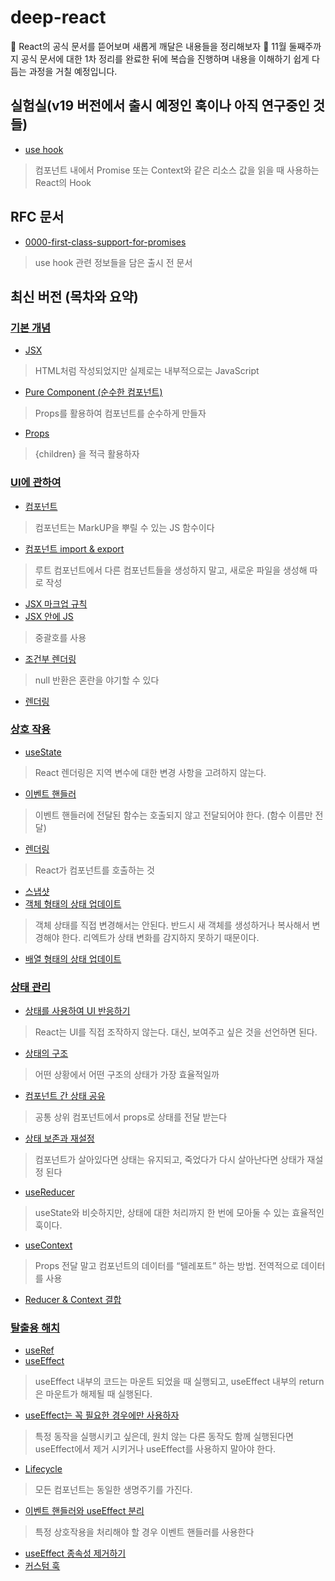 # deep-react
👀 React의 공식 문서를 뜯어보며 새롭게 깨달은 내용들을 정리해보자
🤔 11월 둘째주까지 공식 문서에 대한 1차 정리를 완료한 뒤에 복습을 진행하며 내용을 이해하기 쉽게 다듬는 과정을 거칠 예정입니다.

## 실험실(v19 버전에서 출시 예정인 훅이나 아직 연구중인 것들)
- [use hook](https://github.com/JunhOpportunity/deep-react/blob/main/%EC%B5%9C%EC%8B%A0%20%EB%B2%84%EC%A0%84%20%EB%AC%B8%EC%84%9C/%EC%8B%A4%ED%97%98%EC%8B%A4(v19)/1-use.md)
> 컴포넌트 내에서  Promise 또는 Context와 같은 리소스 값을 읽을 때 사용하는 React의 Hook
>

## RFC 문서
- [0000-first-class-support-for-promises](https://velog.io/@junhopportunity/%EC%B6%9C%EC%8B%9C-%EC%98%88%EC%A0%95%EC%9D%B8-React%EC%9D%98-use-hook-%EC%95%8C%EC%95%84%EB%B3%B4%EA%B8%B0)
> use hook 관련 정보들을 담은 출시 전 문서

## 최신 버전 (목차와 요약)
### [기본 개념](https://github.com/JunhOpportunity/deep-react/tree/main/%EC%B5%9C%EC%8B%A0%20%EB%B2%84%EC%A0%84%20%EB%AC%B8%EC%84%9C/%EA%B8%B0%EB%B3%B8%20%EA%B0%9C%EB%85%90)
- [JSX](https://github.com/JunhOpportunity/deep-react/blob/main/%EC%B5%9C%EC%8B%A0%20%EB%B2%84%EC%A0%84%20%EB%AC%B8%EC%84%9C/%EA%B8%B0%EB%B3%B8%20%EA%B0%9C%EB%85%90/1-jsx.md)
> HTML처럼 작성되었지만 실제로는 내부적으로는 JavaScript
- [Pure Component (순수한 컴포넌트)](https://github.com/JunhOpportunity/deep-react/blob/main/%EC%B5%9C%EC%8B%A0%20%EB%B2%84%EC%A0%84%20%EB%AC%B8%EC%84%9C/%EA%B8%B0%EB%B3%B8%20%EA%B0%9C%EB%85%90/2-pure-component.md)
> Props를 활용하여 컴포넌트를 순수하게 만들자
- [Props](https://github.com/JunhOpportunity/deep-react/blob/main/%EC%B5%9C%EC%8B%A0%20%EB%B2%84%EC%A0%84%20%EB%AC%B8%EC%84%9C/%EA%B8%B0%EB%B3%B8%20%EA%B0%9C%EB%85%90/3-props.md)
> {children} 을 적극 활용하자

### [UI에 관하여](https://github.com/JunhOpportunity/deep-react/tree/main/%EC%B5%9C%EC%8B%A0%20%EB%B2%84%EC%A0%84%20%EB%AC%B8%EC%84%9C/UI)
- [컴포넌트](https://github.com/JunhOpportunity/deep-react/blob/main/%EC%B5%9C%EC%8B%A0%20%EB%B2%84%EC%A0%84%20%EB%AC%B8%EC%84%9C/UI/1-component.md)
> 컴포넌트는 MarkUP을 뿌릴 수 있는 JS 함수이다
- [컴포넌트 import & export](https://github.com/JunhOpportunity/deep-react/blob/main/%EC%B5%9C%EC%8B%A0%20%EB%B2%84%EC%A0%84%20%EB%AC%B8%EC%84%9C/UI/2-component-import-export.md)
> 루트 컴포넌트에서 다른 컴포넌트들을 생성하지 말고, 새로운 파일을 생성해 따로 작성
- [JSX 마크업 규칙](https://github.com/JunhOpportunity/deep-react/blob/main/%EC%B5%9C%EC%8B%A0%20%EB%B2%84%EC%A0%84%20%EB%AC%B8%EC%84%9C/UI/3-jsx-markup-rules.md)
- [JSX 안에 JS](https://github.com/JunhOpportunity/deep-react/blob/main/%EC%B5%9C%EC%8B%A0%20%EB%B2%84%EC%A0%84%20%EB%AC%B8%EC%84%9C/UI/4-js-in-jsx.md)
> 중괄호를 사용
- [조건부 렌더링](https://github.com/JunhOpportunity/deep-react/blob/main/%EC%B5%9C%EC%8B%A0%20%EB%B2%84%EC%A0%84%20%EB%AC%B8%EC%84%9C/UI/5-conditional-rendering.md)
> null 반환은 혼란을 야기할 수 있다
- [렌더링](https://github.com/JunhOpportunity/deep-react/blob/main/%EC%B5%9C%EC%8B%A0%20%EB%B2%84%EC%A0%84%20%EB%AC%B8%EC%84%9C/UI/6-rendering.md)

### [상호 작용](https://github.com/JunhOpportunity/deep-react/tree/main/%EC%B5%9C%EC%8B%A0%20%EB%B2%84%EC%A0%84%20%EB%AC%B8%EC%84%9C/%EC%83%81%ED%98%B8%20%EC%9E%91%EC%9A%A9)
- [useState](https://github.com/JunhOpportunity/deep-react/blob/main/%EC%B5%9C%EC%8B%A0%20%EB%B2%84%EC%A0%84%20%EB%AC%B8%EC%84%9C/%EC%83%81%ED%98%B8%20%EC%9E%91%EC%9A%A9/1-usestate.md)
> React 렌더링은 지역 변수에 대한 변경 사항을 고려하지 않는다.
- [이벤트 핸들러](https://github.com/JunhOpportunity/deep-react/blob/main/%EC%B5%9C%EC%8B%A0%20%EB%B2%84%EC%A0%84%20%EB%AC%B8%EC%84%9C/%EC%83%81%ED%98%B8%20%EC%9E%91%EC%9A%A9/2-event-handler.md)
> 이벤트 핸들러에 전달된 함수는 호출되지 않고 전달되어야 한다. (함수 이름만 전달)
- [렌더링](https://github.com/JunhOpportunity/deep-react/blob/main/%EC%B5%9C%EC%8B%A0%20%EB%B2%84%EC%A0%84%20%EB%AC%B8%EC%84%9C/%EC%83%81%ED%98%B8%20%EC%9E%91%EC%9A%A9/3-rendering.md)
> React가 컴포넌트를 호출하는 것
- [스냅샷](https://github.com/JunhOpportunity/deep-react/blob/main/%EC%B5%9C%EC%8B%A0%20%EB%B2%84%EC%A0%84%20%EB%AC%B8%EC%84%9C/%EC%83%81%ED%98%B8%20%EC%9E%91%EC%9A%A9/4-snapshot.md)
- [객체 형태의 상태 업데이트](https://github.com/JunhOpportunity/deep-react/blob/main/%EC%B5%9C%EC%8B%A0%20%EB%B2%84%EC%A0%84%20%EB%AC%B8%EC%84%9C/%EC%83%81%ED%98%B8%20%EC%9E%91%EC%9A%A9/5-object-state-update.md)
> 객체 상태를 직접 변경해서는 안된다. 반드시 새 객체를 생성하거나 복사해서 변경해야 한다. 리엑트가 상태 변화를 감지하지 못하기 때문이다.
- [배열 형태의 상태 업데이트](https://github.com/JunhOpportunity/deep-react/blob/main/%EC%B5%9C%EC%8B%A0%20%EB%B2%84%EC%A0%84%20%EB%AC%B8%EC%84%9C/%EC%83%81%ED%98%B8%20%EC%9E%91%EC%9A%A9/6-array-state-update.md)

### [상태 관리](https://github.com/JunhOpportunity/deep-react/tree/main/%EC%B5%9C%EC%8B%A0%20%EB%B2%84%EC%A0%84%20%EB%AC%B8%EC%84%9C/%EC%83%81%ED%83%9C%20%EA%B4%80%EB%A6%AC)
- [상태를 사용하여 UI 반응하기](https://github.com/JunhOpportunity/deep-react/blob/main/%EC%B5%9C%EC%8B%A0%20%EB%B2%84%EC%A0%84%20%EB%AC%B8%EC%84%9C/%EC%83%81%ED%83%9C%20%EA%B4%80%EB%A6%AC/1-state-write-process.md)
> React는 UI를 직접 조작하지 않는다. 대신, 보여주고 싶은 것을 선언하면 된다.
- [상태의 구조](https://github.com/JunhOpportunity/deep-react/blob/main/%EC%B5%9C%EC%8B%A0%20%EB%B2%84%EC%A0%84%20%EB%AC%B8%EC%84%9C/%EC%83%81%ED%83%9C%20%EA%B4%80%EB%A6%AC/2-state-structure.md)
> 어떤 상황에서 어떤 구조의 상태가 가장 효율적일까
- [컴포넌트 간 상태 공유](https://github.com/JunhOpportunity/deep-react/blob/main/%EC%B5%9C%EC%8B%A0%20%EB%B2%84%EC%A0%84%20%EB%AC%B8%EC%84%9C/%EC%83%81%ED%83%9C%20%EA%B4%80%EB%A6%AC/3-component-state-share.md)
> 공통 상위 컴포넌트에서 props로 상태를 전달 받는다
- [상태 보존과 재설정](https://github.com/JunhOpportunity/deep-react/blob/main/%EC%B5%9C%EC%8B%A0%20%EB%B2%84%EC%A0%84%20%EB%AC%B8%EC%84%9C/%EC%83%81%ED%83%9C%20%EA%B4%80%EB%A6%AC/4-state-preserving-resetting.md)
> 컴포넌트가 살아있다면 상태는 유지되고, 죽었다가 다시 살아난다면 상태가 재설정 된다
- [useReducer](https://github.com/JunhOpportunity/deep-react/blob/main/%EC%B5%9C%EC%8B%A0%20%EB%B2%84%EC%A0%84%20%EB%AC%B8%EC%84%9C/%EC%83%81%ED%83%9C%20%EA%B4%80%EB%A6%AC/5-reducer.md)
> useState와 비슷하지만, 상태에 대한 처리까지 한 번에 모아둘 수 있는 효율적인 훅이다.
- [useContext](https://github.com/JunhOpportunity/deep-react/blob/main/%EC%B5%9C%EC%8B%A0%20%EB%B2%84%EC%A0%84%20%EB%AC%B8%EC%84%9C/%EC%83%81%ED%83%9C%20%EA%B4%80%EB%A6%AC/6-context.md)
> Props 전달 말고 컴포넌트의 데이터를 “텔레포트” 하는 방법. 전역적으로 데이터를 사용
- [Reducer & Context 결합](https://github.com/JunhOpportunity/deep-react/blob/main/%EC%B5%9C%EC%8B%A0%20%EB%B2%84%EC%A0%84%20%EB%AC%B8%EC%84%9C/%EC%83%81%ED%83%9C%20%EA%B4%80%EB%A6%AC/7-reducer-context.md)

### [탈출용 해치](https://github.com/JunhOpportunity/deep-react/tree/main/%EC%B5%9C%EC%8B%A0%20%EB%B2%84%EC%A0%84%20%EB%AC%B8%EC%84%9C/%ED%83%88%EC%B6%9C%EC%9A%A9%20%ED%95%B4%EC%B9%98)
- [useRef](https://github.com/JunhOpportunity/deep-react/blob/main/%EC%B5%9C%EC%8B%A0%20%EB%B2%84%EC%A0%84%20%EB%AC%B8%EC%84%9C/%ED%83%88%EC%B6%9C%EC%9A%A9%20%ED%95%B4%EC%B9%98/1-useref.md)
- [useEffect](https://github.com/JunhOpportunity/deep-react/blob/main/%EC%B5%9C%EC%8B%A0%20%EB%B2%84%EC%A0%84%20%EB%AC%B8%EC%84%9C/%ED%83%88%EC%B6%9C%EC%9A%A9%20%ED%95%B4%EC%B9%98/2-useEffect.md)
> useEffect 내부의 코드는 마운트 되었을 때 실행되고, useEffect 내부의 return은 마운트가 해제될 때 실행된다.
- [useEffect는 꼭 필요한 경우에만 사용하자](https://github.com/JunhOpportunity/deep-react/blob/main/%EC%B5%9C%EC%8B%A0%20%EB%B2%84%EC%A0%84%20%EB%AC%B8%EC%84%9C/%ED%83%88%EC%B6%9C%EC%9A%A9%20%ED%95%B4%EC%B9%98/3-useEffect-may-not-be-necessary.md)
> 특정 동작을 실행시키고 싶은데, 원치 않는 다른 동작도 함께 실행된다면 useEffect에서 제거 시키거나 useEffect를 사용하지 말아야 한다.
- [Lifecycle](https://github.com/JunhOpportunity/deep-react/blob/main/%EC%B5%9C%EC%8B%A0%20%EB%B2%84%EC%A0%84%20%EB%AC%B8%EC%84%9C/%ED%83%88%EC%B6%9C%EC%9A%A9%20%ED%95%B4%EC%B9%98/4-lifecycle.md)
> 모든 컴포넌트는 동일한 생명주기를 가진다.
- [이벤트 핸들러와 useEffect 분리](https://github.com/JunhOpportunity/deep-react/blob/main/%EC%B5%9C%EC%8B%A0%20%EB%B2%84%EC%A0%84%20%EB%AC%B8%EC%84%9C/%ED%83%88%EC%B6%9C%EC%9A%A9%20%ED%95%B4%EC%B9%98/5-separate-event-effect.md)
> 특정 상호작용을 처리해야 할 경우 이벤트 핸들러를 사용한다
- [useEffect 종속성 제거하기](https://github.com/JunhOpportunity/deep-react/blob/main/%EC%B5%9C%EC%8B%A0%20%EB%B2%84%EC%A0%84%20%EB%AC%B8%EC%84%9C/%ED%83%88%EC%B6%9C%EC%9A%A9%20%ED%95%B4%EC%B9%98/6-remove-dependency.md)
- [커스텀 훅](https://github.com/JunhOpportunity/deep-react/blob/main/%EC%B5%9C%EC%8B%A0%20%EB%B2%84%EC%A0%84%20%EB%AC%B8%EC%84%9C/%ED%83%88%EC%B6%9C%EC%9A%A9%20%ED%95%B4%EC%B9%98/7-customhooks.md)
